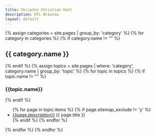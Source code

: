 ```yaml
---
title: Skripten Christian Hanl
description: HTL Braunau
layout: default
---
```


<div class="sitemap">
{% assign categories = site.pages | group_by: 'category' %}
{% for category in categories %}
{% if category.name  != "" %}
<h2 id="{{ category.name }}">{{ category.name }}</h2>
{% endif %}
{% assign topics = site.pages | where: 'category', category.name | group_by: 'topic' %}
{% for topic in topics %}
{% if topic.name != "" %}
<h3 id="{{topic.name}}">{{topic.name}}</h3>
{% endif %}
<ul>
{% for page in topic.items %}
{% if page.sitemap_exclude != 'y' %}
<li><a href="{{page.url}}">{{page.description}}</a> {{ page.title }}</li>
{% endif %}
{% endfor %}
</ul>
{% endfor %}
{% endfor %}
</div>